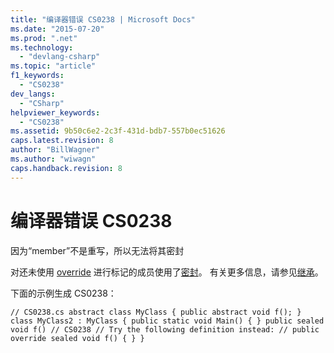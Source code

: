 ```yaml
---
title: "编译器错误 CS0238 | Microsoft Docs"
ms.date: "2015-07-20"
ms.prod: ".net"
ms.technology: 
  - "devlang-csharp"
ms.topic: "article"
f1_keywords: 
  - "CS0238"
dev_langs: 
  - "CSharp"
helpviewer_keywords: 
  - "CS0238"
ms.assetid: 9b50c6e2-2c3f-431d-bdb7-557b0ec51626
caps.latest.revision: 8
author: "BillWagner"
ms.author: "wiwagn"
caps.handback.revision: 8
---
```

# 编译器错误 CS0238
因为“member”不是重写，所以无法将其密封  
  
 对还未使用 [override](../../csharp/language-reference/keywords/override.md) 进行标记的成员使用了[密封](../../csharp/language-reference/keywords/sealed.md)。 有关更多信息，请参见[继承](../../csharp/programming-guide/classes-and-structs/inheritance.md)。  
  
 下面的示例生成 CS0238：  
  
```  
// CS0238.cs abstract class MyClass { public abstract void f(); } class MyClass2 : MyClass { public static void Main() { } public sealed void f() // CS0238 // Try the following definition instead: // public override sealed void f() { } }  
```